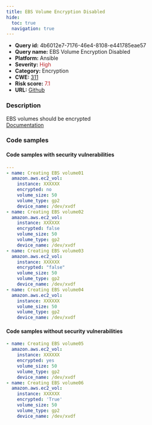 ```yaml
---
title: EBS Volume Encryption Disabled
hide:
  toc: true
  navigation: true
---
```


<style>
  .highlight .hll {
    background-color: #ff171742;
  }
  .md-content {
    max-width: 1100px;
    margin: 0 auto;
  }
</style>

-   **Query id:** 4b6012e7-7176-46e4-8108-e441785eae57
-   **Query name:** EBS Volume Encryption Disabled
-   **Platform:** Ansible
-   **Severity:** <span style="color:#bb2124">High</span>
-   **Category:** Encryption
-   **CWE:** <a href="https://cwe.mitre.org/data/definitions/311.html" onclick="newWindowOpenerSafe(event, 'https://cwe.mitre.org/data/definitions/311.html')">311</a>
-   **Risk score:** <span style="color:#bb2124">7.1</span>
-   **URL:** [Github](https://github.com/Checkmarx/kics/tree/master/assets/queries/ansible/aws/ebs_volume_encryption_disabled)

### Description
EBS volumes should be encrypted<br>
[Documentation](https://docs.ansible.com/ansible/latest/collections/amazon/aws/ec2_vol_module.html#parameter-encrypted)

### Code samples
#### Code samples with security vulnerabilities
```yaml title="Positive test num. 1 - yaml file" hl_lines="24 19 12 5"
---
- name: Creating EBS volume01
  amazon.aws.ec2_vol:
    instance: XXXXXX
    encrypted: no
    volume_size: 50
    volume_type: gp2
    device_name: /dev/xvdf
- name: Creating EBS volume02
  amazon.aws.ec2_vol:
    instance: XXXXXX
    encrypted: false
    volume_size: 50
    volume_type: gp2
    device_name: /dev/xvdf
- name: Creating EBS volume03
  amazon.aws.ec2_vol:
    instance: XXXXXX
    encrypted: "false"
    volume_size: 50
    volume_type: gp2
    device_name: /dev/xvdf
- name: Creating EBS volume04
  amazon.aws.ec2_vol:
    instance: XXXXXX
    volume_size: 50
    volume_type: gp2
    device_name: /dev/xvdf

```


#### Code samples without security vulnerabilities
```yaml title="Negative test num. 1 - yaml file"
- name: Creating EBS volume05
  amazon.aws.ec2_vol:
    instance: XXXXXX
    encrypted: yes
    volume_size: 50
    volume_type: gp2
    device_name: /dev/xvdf
- name: Creating EBS volume06
  amazon.aws.ec2_vol:
    instance: XXXXXX
    encrypted: 'True'
    volume_size: 50
    volume_type: gp2
    device_name: /dev/xvdf

```

